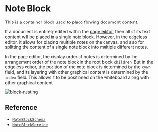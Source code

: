 # Note Block

This is a container block used to place flowing document content.

If a document is entirely edited within the [page editor](../editors/page-editor), then all of its text content will be placed in a single note block. However, in the [edgeless editor](../editors/edgeless-editor), it allows for placing multiple notes on the canvas, and also for splitting the content of a single note block into multiple different notes.

In the page editor, the display order of notes is determined by the arrangement order of the note block in the root block `children`. But in the edgeless editor, the position of the note block is determined by the `xywh` field, and its layering with other graphical content is determined by the `index` field. This allows it to be positioned on the whiteboard along with other graphical content.

![block-nesting](../../images/block-nesting.png)

## Reference

- [`NoteBlockSchema`](/api/@algogrind/blocks/variables/NoteBlockSchema.html)
- [`NoteBlockService`](/api/@algogrind/blocks/classes/NoteBlockService.html)
